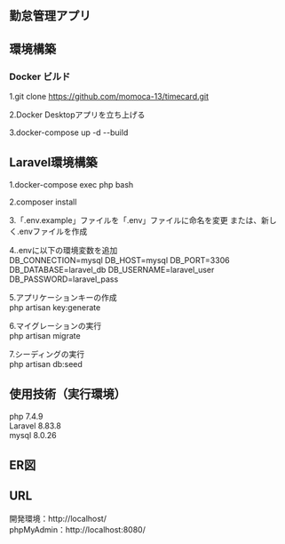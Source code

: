 ## 勤怠管理アプリ  　　
## 環境構築  

### Docker ビルド  
1.git clone https://github.com/momoca-13/timecard.git  

2.Docker Desktopアプリを立ち上げる  

3.docker-compose up -d --build  

## Laravel環境構築  
1.docker-compose exec php bash  

2.composer install  

3.「.env.example」ファイルを「.env」ファイルに命名を変更 または、新しく.envファイルを作成  

4..envに以下の環境変数を追加    
DB_CONNECTION=mysql
DB_HOST=mysql
DB_PORT=3306
DB_DATABASE=laravel_db
DB_USERNAME=laravel_user
DB_PASSWORD=laravel_pass    

5.アプリケーションキーの作成  
php artisan key:generate  

6.マイグレーションの実行  
php artisan migrate  

7.シーディングの実行  
php artisan db:seed  

## 使用技術（実行環境）  
php 7.4.9  
Laravel 8.83.8  
mysql 8.0.26  

## ER図  


## URL  
開発環境：http://localhost/  
phpMyAdmin：http://localhost:8080/  

